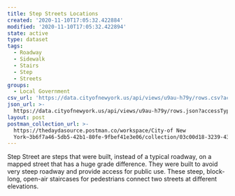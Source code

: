 ```yaml
---
title: Step Streets Locations
created: '2020-11-10T17:05:32.422884'
modified: '2020-11-10T17:05:32.422894'
state: active
type: dataset
tags:
  - Roadway
  - Sidewalk
  - Stairs
  - Step
  - Streets
groups:
  - Local Government
csv_url: 'https://data.cityofnewyork.us/api/views/u9au-h79y/rows.csv?accessType=DOWNLOAD'
json_url: >-
  https://data.cityofnewyork.us/api/views/u9au-h79y/rows.json?accessType=DOWNLOAD
layout: post
postman_collection_url: >-
  https://thedaydasource.postman.co/workspace/City-of New
  York~3b6f7a46-5db5-42b1-80fe-9fbef41e3e06/collection/03c00d18-3239-43a4-bf2b-8e7c150474c7
---
```

Step Street are steps that were built, instead of a typical roadway, on a mapped street that has a huge grade difference.  They were built to avoid very steep roadway and provide access for public use. These steep, block-long, open-air staircases for pedestrians connect two streets at different elevations.
